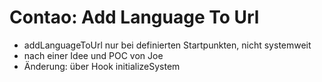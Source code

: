 # Contao: Add Language To Url

* addLanguageToUrl nur bei definierten Startpunkten, nicht systemweit
* nach einer Idee und POC von Joe
* Änderung: über Hook initializeSystem
 

